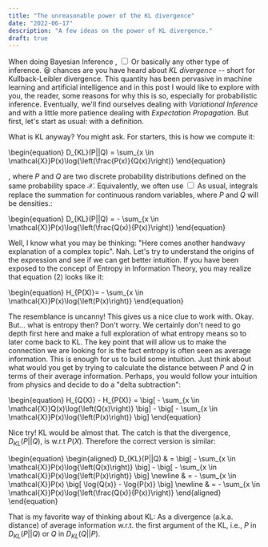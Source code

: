 ```yaml
---
title: "The unreasonable power of the KL divergence"
date: "2022-06-17"
description: "A few ideas on the power of KL divergence."
draft: true
---
```


<span class="newthought">When doing Bayesian Inference</span>
<span><label for="sn-1" class="margin-toggle sidenote-number">
</span>,
<input type="checkbox" id="sn-1" class="margin-toggle"/>
<span class="sidenote">Or basically any other type of inference. 😆</span>
chances are you have heard about <em>KL divergence</em> -- short for Kullback-Leibler divergence.
This quantity has been pervasive in machine learning and artificial intelligence and in this post I would like to explore with you, the reader, some reasons for why this is so, especially for probabilistic inference. Eventually, we'll find ourselves dealing with <em>Variational Inference</em> and with a little more patience dealing with <em>Expectation Propagation</em>. But first, let's start as usual: with a definition.

What is KL anyway? You might ask. For starters, this is how we compute it:

\begin{equation}
D_{KL}(P||Q) = \sum_{x \in \mathcal{X}}P(x)\log{\left(\frac{P(x)}{Q(x)}\right)}
\end{equation}

, where $P$ and $Q$ are two discrete probability distributions defined on the same probability space $\mathcal{X}$. Equivalently, we often use<span><label for="sn-2" class="margin-toggle sidenote-number">
</span>
<input type="checkbox" id="sn-2" class="margin-toggle"/>
<span class="sidenote">As usual, integrals replace the summation for continuous random variables, where $P$ and $Q$ will be densities.</span>:

\begin{equation}
D_{KL}(P||Q) = - \sum_{x \in \mathcal{X}}P(x)\log{\left(\frac{Q(x)}{P(x)}\right)}
\end{equation}

Well, I know what you may be thinking: "Here comes another handwavy explanation of a complex topic". Nah. Let's try to understand the origins of the expression and see if we can get better intuition. If you have been exposed to the concept of Entropy in Information Theory, you may realize that equation (2) looks like it:

\begin{equation}
H_{P(X)}= - \sum_{x \in \mathcal{X}}P(x)\log{\left(P(x)\right)}
\end{equation}

The resemblance is uncanny! This gives us a nice clue to work with. Okay. But... what is entropy then? Don't worry. We certainly don't need to go depth first here and make a full exploration of what entropy means so to later come back to KL. The key point that will allow us to make the connection we are looking for is the fact entropy is often seen as average information. This is enough for us to build some intuition. Just think about what would you get by trying to calculate the distance between $P$ and $Q$ in terms of their average information. Perhaps, you would follow your intuition from physics and decide to do a "delta subtraction":

\begin{equation}
H_{Q(X)} - H_{P(X)} =  \big[ - \sum_{x \in \mathcal{X}}Q(x)\log{\left(Q(x)\right)} \big] - \big[ - \sum_{x \in \mathcal{X}}P(x)\log{\left(P(x)\right)} \big]
\end{equation}

Nice try! KL would be almost that. The catch is that the divergence, $D_{KL}(P||Q)$, is w.r.t $P(X)$. Therefore the correct version is similar:

\begin{equation}
\begin{aligned}
D_{KL}(P||Q) & =  \big[ - \sum_{x \in \mathcal{X}}P(x)\log{\left(Q(x)\right)} \big] - \big[ - \sum_{x \in \mathcal{X}}P(x)\log{\left(P(x)\right)} \big] \newline
& = - \sum_{x \in \mathcal{X}}P(x) \big[ \log{Q(x)} - \log{P(x)} \big] \newline
& = - \sum_{x \in \mathcal{X}}P(x)\log{\left(\frac{Q(x)}{P(x)}\right)}
\end{aligned}
\end{equation}

That is my favorite way of thinking about KL: As a divergence (a.k.a. distance) of average information w.r.t. the first argument of the KL, i.e., $P$ in $D_{KL}(P||Q)$ or $Q$ in $D_{KL}(Q||P)$.
